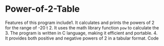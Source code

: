 # Power-of-2-Table
Features of this program include1. It calculates and prints the powers of 2 for the range of -20 t 2. It uses the math library function `pow` to calculate the  3. The program is written in C language, making it efficient and portable.   4. It provides both positive and negative powers of 2 in a tabular format.  Code 
